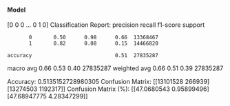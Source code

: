 #### Model
[0 0 0 ... 0 1 0]
Classification Report:
              precision    recall  f1-score   support

           0       0.50      0.98      0.66  13368467
           1       0.82      0.08      0.15  14466820

    accuracy                           0.51  27835287
   macro avg       0.66      0.53      0.40  27835287
weighted avg       0.66      0.51      0.39  27835287

Accuracy: 0.5135152728980305
Confusion Matrix:
[[13101528   266939]
 [13274503  1192317]]
Confusion Matrix (%):
[[47.0680543   0.95899496]
 [47.68947775  4.28347299]]

